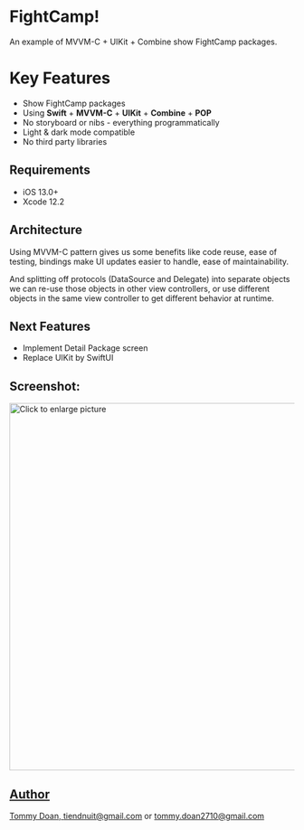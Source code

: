 # FightCamp!

An example of MVVM-C + UIKit + Combine show FightCamp packages.


# Key Features
-  Show FightCamp packages
-  Using **Swift** + **MVVM-C** + **UIKit** + **Combine** + **POP**
-  No storyboard or nibs - everything programmatically
-  Light & dark mode compatible
-  No third party libraries


## Requirements
-   iOS 13.0+
-   Xcode 12.2

## Architecture
Using MVVM-C pattern gives us some benefits like code reuse, ease of testing, bindings make UI updates easier to handle, ease of maintainability.

And splitting off protocols (DataSource and Delegate) into separate objects we can re-use those objects in other view controllers, or use different objects in the same view controller to get different behavior at runtime.

## Next Features
- Implement Detail Package screen
- Replace UIKit by SwiftUI

## Screenshot:
<a href="https://drive.google.com/uc?export=view&id=1MjQg5ifxPwYpTPVIwRoun7LtJH8sXHYt"><img src="https://drive.google.com/uc?export=view&id=1MjQg5ifxPwYpTPVIwRoun7LtJH8sXHYt" style="width: 650px; max-width: 100%; height: auto" title="Click to enlarge picture" />

## Author
Tommy Doan, [tiendnuit@gmail.com](mailto:tiendnuit@gmail.com) or [tommy.doan2710@gmail.com](mailto:keyhankam@icloud.com)
